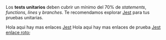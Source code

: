 Los **tests unitarios** deben cubrir un mínimo del 70% de _statements_,
_functions_, _lines_ y _branches_. Te recomendamos explorar [Jest](https://jestjs.io/)
para tus pruebas unitarias.

Hola aqui hay mas enlaces [Jest](https://www.w3schools.com)
Hola aqui hay mas enlaces de prueba [Jest](https://desarrolloweb.com)
[enlace roto](https://www.pipsnacks.com/404);
